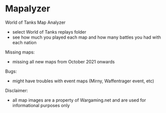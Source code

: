 # Mapalyzer
 World of Tanks Map Analyzer
 
 - select World of Tanks replays folder
 - see how much you played each map and how many battles you had with each nation

Missing maps:
- missing all new maps from October 2021 onwards

Bugs:
- might have troubles with event maps (Mirny, Waffentrager event, etc)

Disclaimer:
- all map images are a property of Wargaming.net and are used for informational purposes only

